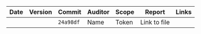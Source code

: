 | Date | Version | Commit    | Auditor | Scope | Report       | Links |
| ---- | ------- | --------- | ------- | ----- | ------------ | ----- |
|      |         | `24a98df` | Name    | Token | Link to file |       |
